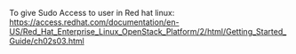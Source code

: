 To give Sudo Access to user in Red hat linux:  https://access.redhat.com/documentation/en-US/Red_Hat_Enterprise_Linux_OpenStack_Platform/2/html/Getting_Started_Guide/ch02s03.html
